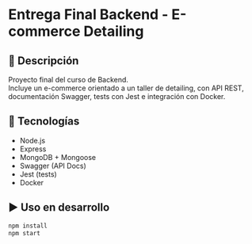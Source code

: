 # Entrega Final Backend - E-commerce Detailing

## 📌 Descripción

Proyecto final del curso de Backend.  
Incluye un e-commerce orientado a un taller de detailing, con API REST, documentación Swagger, tests con Jest e integración con Docker.

## 🚀 Tecnologías

- Node.js
- Express
- MongoDB + Mongoose
- Swagger (API Docs)
- Jest (tests)
- Docker

## ▶️ Uso en desarrollo

```bash
npm install
npm start
```

